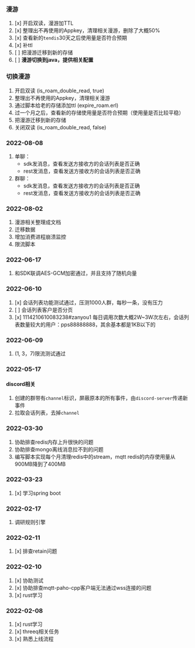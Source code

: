 ### 漫游
1. [x] 开启双读，漫游加TTL
2. [x] 整理出不再使用的Appkey，清理相关漫游，删除了大概50%
3. [x] 查看新的`tendis`30天之后使用量是否符合预期
4. [x] 补ttl
5. [ ]   把漫游迁移到新的存储
5. [ ] **漫游切换到java，提供相关配置**
### 切换漫游
1. 开启双读 (is_roam_double_read, true)
2. 整理出不再使用的Appkey，清理相关漫游
3. 通过脚本给老的存储添加ttl (expire_roam.erl)
4. 过一个月之后，查看新的存储使用量是否符合预期（使用量是否比较平稳）
5. 把漫游迁移到新的存储
6. 关闭双读 (is_roam_double_read, false)

### 2022-08-08
1. 单聊：
    - sdk发消息，查看发送方接收方的会话列表是否正确
    - rest发消息，查看发送方接收方的会话列表是否正确
2. 群聊：
    - sdk发消息，查看发送方接收方的会话列表是否正确
    - rest发消息，查看发送方接收方的会话列表是否正确
### 2022-08-02
1. 漫游相关整理成文档
2. 迁移数据
3. 增加消费进程崩溃监控
4. 限流脚本
### 2022-06-17
1. 和SDK联调AES-GCM加密通过，并且支持了随机向量
### 2022-06-10
1. [x] 会话列表功能测试通过，压测1000人群，每秒一条，没有压力
2. [ ] 会话列表客户是否分页
3. [x] 1114210610083238#zanyou1 每日调用次数大概2W~3W次左右，会话列表数量较大的用户：pps88888888，其余基本都是1KB以下的

### 2022-06-09
1. (1, 3，7)限流测试通过

### 2022-05-17
#### discord相关
1. 创建的群带有`channel`标识，屏蔽原本的所有事件，由`discord-server`传递新事件
2. 拉取会话列表，去掉`channel`
### 2022-03-30
1. 协助排查redis内存上升很快的问题
2. 协助排查mongo离线消息拉不到的问题
3. 编写脚本实现每个月清理redis中的stream，mqtt redis的内存使用量从900MB降到了400MB

### 2022-03-23
1. [x] 学习spring boot


### 2022-02-17
1. 调研规则引擎

### 2022-02-11
1. [x] 排查retain问题

### 2022-02-10
1. [x] 协助测试
2. [x] 协助排查mqtt-paho-cpp客户端无法通过wss连接的问题
3. [x] rust学习

### 2022-02-08
1. [x] rust学习
2. [x] threeq相关任务
3. [x] 熟悉上线流程
